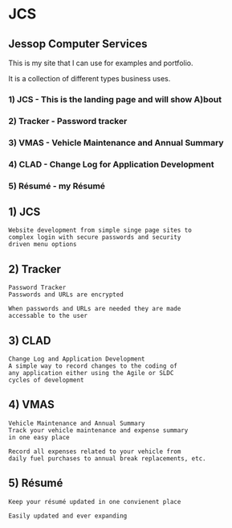 # JCS
## Jessop Computer Services

This is my site that I can use for examples and portfolio.

It is a collection of different types business uses.

###	1) JCS - This is the landing page and will show A)bout
###	2) Tracker - Password tracker
###	3) VMAS - Vehicle Maintenance and Annual Summary
### 	4) CLAD - Change Log for Application Development
###	5) Résumé - my Résumé 
	
	
## 1) JCS
	Website development from simple singe page sites to
	complex login with secure passwords and security
	driven menu options

## 2) Tracker
	Password Tracker
	Passwords and URLs are encrypted
	
	When passwords and URLs are needed they are made
	accessable to the user
	
## 3) CLAD
	Change Log and Application Development
	A simple way to record changes to the coding of
	any application either using the Agile or SLDC
	cycles of development
	
## 4) VMAS
	Vehicle Maintenance and Annual Summary
	Track your vehicle maintenance and expense summary 
	in one easy place
	
	Record all expenses related to your vehicle from 
	daily fuel purchases to annual break replacements, etc.
	
## 5) Résumé
	Keep your résumé updated in one convienent place
	
	Easily updated and ever expanding
	
	
